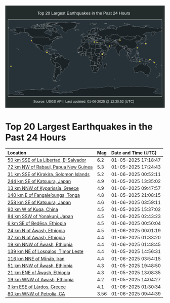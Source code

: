 ![Map](./map.png)

# Top 20 Largest Earthquakes in the Past 24 Hours

| Location | Mag | Date and Time (UTC) |
|:---|:---|:---|
| [50 km SSE of La Libertad, El Salvador](https://earthquake.usgs.gov/earthquakes/eventpage/us6000pi09) | 6.2 | 01-05-2025 17:18:47 |
| [72 km NW of Rabaul, Papua New Guinea](https://earthquake.usgs.gov/earthquakes/eventpage/us6000pi0k) | 5.3 | 01-05-2025 17:24:43 |
| [31 km SSE of Kirakira, Solomon Islands](https://earthquake.usgs.gov/earthquakes/eventpage/us6000pi39) | 5.2 | 01-06-2025 00:52:11 |
| [244 km SE of Katsuura, Japan](https://earthquake.usgs.gov/earthquakes/eventpage/us6000phzr) | 4.9 | 01-05-2025 13:35:02 |
| [13 km NNW of Kyparissía, Greece](https://earthquake.usgs.gov/earthquakes/eventpage/us6000pi50) | 4.9 | 01-06-2025 09:47:57 |
| [140 km E of Fangale’ounga, Tonga](https://earthquake.usgs.gov/earthquakes/eventpage/us6000pi1x) | 4.8 | 01-05-2025 21:08:15 |
| [258 km SE of Katsuura, Japan](https://earthquake.usgs.gov/earthquakes/eventpage/us6000pi3y) | 4.6 | 01-06-2025 03:59:11 |
| [90 km W of Kuqa, China](https://earthquake.usgs.gov/earthquakes/eventpage/us6000pi02) | 4.5 | 01-05-2025 15:37:02 |
| [84 km SSW of Yonakuni, Japan](https://earthquake.usgs.gov/earthquakes/eventpage/us6000pi3h) | 4.5 | 01-06-2025 02:43:23 |
| [6 km SE of Bedēsa, Ethiopia](https://earthquake.usgs.gov/earthquakes/eventpage/us6000pi3a) | 4.5 | 01-06-2025 00:50:04 |
| [24 km N of Āwash, Ethiopia](https://earthquake.usgs.gov/earthquakes/eventpage/us6000pi33) | 4.5 | 01-06-2025 00:01:19 |
| [37 km N of Āwash, Ethiopia](https://earthquake.usgs.gov/earthquakes/eventpage/us6000pi3d) | 4.4 | 01-06-2025 01:33:20 |
| [19 km NNW of Āwash, Ethiopia](https://earthquake.usgs.gov/earthquakes/eventpage/us6000pi3e) | 4.4 | 01-06-2025 01:48:45 |
| [139 km NE of Lospalos, Timor Leste](https://earthquake.usgs.gov/earthquakes/eventpage/us6000phzz) | 4.4 | 01-05-2025 14:56:31 |
| [116 km NNE of Mīnāb, Iran](https://earthquake.usgs.gov/earthquakes/eventpage/us6000pi3x) | 4.4 | 01-06-2025 03:54:15 |
| [51 km NNW of Āwash, Ethiopia](https://earthquake.usgs.gov/earthquakes/eventpage/us6000pi1v) | 4.3 | 01-05-2025 19:48:50 |
| [21 km ENE of Āwash, Ethiopia](https://earthquake.usgs.gov/earthquakes/eventpage/us6000phzk) | 4.3 | 01-05-2025 13:08:35 |
| [19 km WNW of Āwash, Ethiopia](https://earthquake.usgs.gov/earthquakes/eventpage/us6000phzx) | 4.2 | 01-05-2025 14:04:27 |
| [3 km ESE of Lárdos, Greece](https://earthquake.usgs.gov/earthquakes/eventpage/us6000pi3c) | 4.1 | 01-06-2025 01:30:34 |
| [80 km WNW of Petrolia, CA](https://earthquake.usgs.gov/earthquakes/eventpage/nc75113516) | 3.56 | 01-06-2025 09:44:39 |
